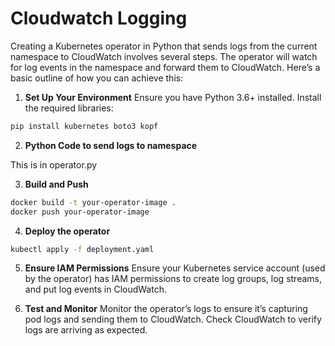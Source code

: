 # Cloudwatch Logging
Creating a Kubernetes operator in Python that sends logs from the current namespace to CloudWatch involves several steps. The operator will watch for log events in the namespace and forward them to CloudWatch. Here’s a basic outline of how you can achieve this:

1. **Set Up Your Environment**
Ensure you have Python 3.6+ installed.
Install the required libraries:
```bash
pip install kubernetes boto3 kopf
```

2. **Python Code to send logs to namespace**

This is in operator.py

3. **Build and Push**
```bash
docker build -t your-operator-image .
docker push your-operator-image
```

4. **Deploy the operator**

```bash 
kubectl apply -f deployment.yaml

```

5. **Ensure IAM Permissions**
Ensure your Kubernetes service account (used by the operator) has IAM permissions to create log groups, log streams, and put log events in CloudWatch.

6. **Test and Monitor**
Monitor the operator’s logs to ensure it’s capturing pod logs and sending them to CloudWatch.
Check CloudWatch to verify logs are arriving as expected.